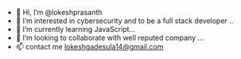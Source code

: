 - 👋 Hi, I’m @lokeshprasanth
- 👀 I’m interested in cybersecurity and to be a full stack developer ..
- 🌱 I’m currently learning JavaScript...
- 💞️ I’m looking to collaborate with well reputed company ...
- 📫 contact me lokeshgadesula14@gmail.com

<!---
lokeshgadesula/lokeshgadesula is a ✨ special ✨ repository because its `README.md` (this file) appears on your GitHub profile.
You can click the Preview link to take a look at your changes.
--->
